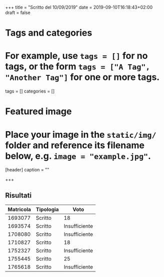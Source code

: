 +++
title = "Scritto del 10/09/2019"
date = 2019-09-10T16:18:43+02:00
draft = false

# Tags and categories
# For example, use `tags = []` for no tags, or the form `tags = ["A Tag", "Another Tag"]` for one or more tags.
tags = []
categories = []

# Featured image
# Place your image in the `static/img/` folder and reference its filename below, e.g. `image = "example.jpg"`.
[header]
caption = ""

+++

## Risultati

Matricola | Tipologia | Voto
----------- | --------------- | ---------------
1693077 | Scritto | 18
1693574 | Scritto | Insufficiente
1708080 | Scritto | Insufficiente
1710827 | Scritto | 18
1752327 | Scritto | Insufficiente
1755445 | Scritto | 25
1765618 | Scritto | Insufficiente
